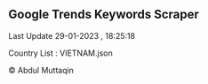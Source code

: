 

## Google Trends Keywords Scraper 
 
Last Update 29-01-2023 , 18:25:18

Country List :
VIETNAM.json



© Abdul Muttaqin 

